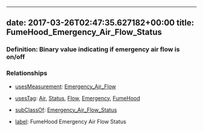 
---
date: 2017-03-26T02:47:35.627182+00:00
title: FumeHood_Emergency_Air_Flow_Status
---
### Definition: Binary value indicating if emergency air flow is on/off

### Relationships

* [usesMeasurement](https://brickschema.org/schema/1.0/BrickFrame#usesMeasurement): [Emergency_Air_Flow](https://brickschema.org/schema/1.0/Brick#Emergency_Air_Flow)

* [usesTag](https://brickschema.org/schema/1.0/BrickFrame#usesTag): [Air](https://brickschema.org/schema/1.0/BrickTag#Air), [Status](https://brickschema.org/schema/1.0/BrickTag#Status), [Flow](https://brickschema.org/schema/1.0/BrickTag#Flow), [Emergency](https://brickschema.org/schema/1.0/BrickTag#Emergency), [FumeHood](https://brickschema.org/schema/1.0/BrickTag#FumeHood)

* [subClassOf](http://www.w3.org/2000/01/rdf-schema#subClassOf): [Emergency_Air_Flow_Status](https://brickschema.org/schema/1.0/Brick#Emergency_Air_Flow_Status)

* [label](http://www.w3.org/2000/01/rdf-schema#label): FumeHood Emergency Air Flow Status
